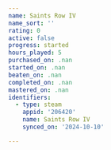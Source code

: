 ```yaml
---
name: Saints Row IV
name_sort: ''
rating: 0
active: false
progress: started
hours_played: 5
purchased_on: .nan
started_on: .nan
beaten_on: .nan
completed_on: .nan
mastered_on: .nan
identifiers:
  - type: steam
    appid: '206420'
    name: Saints Row IV
    synced_on: '2024-10-10'

---
```

